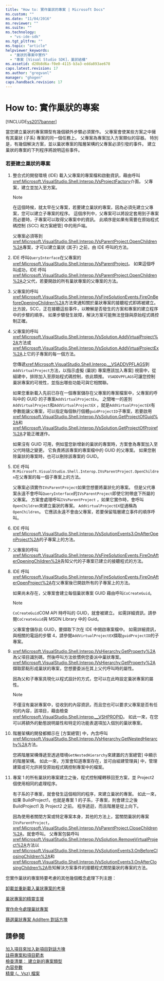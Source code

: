 ```yaml
---
title: "How to: 實作巢狀的專案 | Microsoft Docs"
ms.custom: ""
ms.date: "11/04/2016"
ms.reviewer: ""
ms.suite: ""
ms.technology: 
  - "vs-ide-sdk"
ms.tgt_pltfrm: ""
ms.topic: "article"
helpviewer_keywords: 
  - "巢狀的專案中實作"
  - "專案 [Visual Studio SDK]，巢狀結構"
ms.assetid: d20b8d6a-f0e0-4115-b3a3-edda893ae678
caps.latest.revision: 17
ms.author: "gregvanl"
manager: "ghogen"
caps.handback.revision: 17
---
```

# How to: 實作巢狀的專案
[!INCLUDE[vs2017banner](../../code-quality/includes/vs2017banner.md)]

當您建立巢狀的專案類型有幾個額外步驟必須實作。  父專案會使某些方案之中擁有其巢狀 \(子系\) 專案的同一個任務上。  父專案為專案加入方案類似的容器。  特別是，有幾個解決方案，並以巢狀專案的階層架構的父專案必須引發的事件。  建立巢狀的專案的下列程序將說明這些事件。  
  
### 若要建立巢狀的專案  
  
1.  整合式的開發環境 \(IDE\) 載入父專案的專案檔和啟動資訊，藉由呼叫<xref:Microsoft.VisualStudio.Shell.Interop.IVsProjectFactory>介面。  父專案，建立並加入至方案。  
  
    > [!NOTE]
    >  在這個時候，就太早在父專案，若要建立巢狀的專案，因為必須先建立父專案，您可以建立子專案的程序。  這個序列中，父專案可以將設定套用到子專案而必要時，子專案可以取得父專案中的資訊。  此順序是如果有需要在原始程式碼控制 \(SCC\) 和方案總管\] 中的用戶端。  
  
     父專案必須等到<xref:Microsoft.VisualStudio.Shell.Interop.IVsParentProject.OpenChildren%2A>專案，才可以建立巢狀 \(其子\) 之前，由 IDE 呼叫的方法。  
  
2.  IDE 呼叫`QueryInterface`在父專案的<xref:Microsoft.VisualStudio.Shell.Interop.IVsParentProject>。  如果這個呼叫成功，IDE 呼叫<xref:Microsoft.VisualStudio.Shell.Interop.IVsParentProject.OpenChildren%2A>之父代，若要開啟的所有巢狀專案的父專案的方法。  
  
3.  父專案的呼叫<xref:Microsoft.VisualStudio.Shell.Interop.IVsFireSolutionEvents.FireOnBeforeOpeningChildren%2A>方法來通知關於巢狀專案的接聽程式即將被建立。  比方說，SCC，正在接聽這些事件，以瞭解是否發生的方案和專案的建立程序中的步驟的順序。  如果步驟發生故障，解決方案可能無法登錄與原始程式碼控制正確。  
  
4.  父專案的呼叫<xref:Microsoft.VisualStudio.Shell.Interop.IVsSolution.AddVirtualProject%2A>方法或<xref:Microsoft.VisualStudio.Shell.Interop.IVsSolution.AddVirtualProjectEx%2A>上它的子專案的每一個方法。  
  
     您傳遞<xref:Microsoft.VisualStudio.Shell.Interop.__VSADDVPFLAGS>到`AddVirtualProject`方法，以指示虛擬 \(巢狀\) 專案應該加入專案\] 視窗中，從組建中，排除加入至原始程式碼控制，依此類推。  `VSADDVPFLAGS`可讓您控制巢狀專案的可視性，並指出哪些功能可與它相關聯。  
  
     如果您重新載入先前已存在一個專案儲存在父專案的專案檔案中，父專案的呼叫中的 GUID 的子專案`AddVirtualProjectEx`。  之間唯一的差別`AddVirtualProject`和`AddVirtualProjectEX` ，就是`AddVirtualProjectEX`有參數能讓父專案，可以指定每個執行個體`guidProjectID`子專案，若要啟用<xref:Microsoft.VisualStudio.Shell.Interop.IVsSolution.GetProjectOfGuid%2A>和<xref:Microsoft.VisualStudio.Shell.Interop.IVsSolution.GetProjectOfProjref%2A>才能正確運作。  
  
     如果沒有 GUID 可用，例如當您新增新的巢狀的專案時，方案會為專案加入至父代時隨之變更。  它負責將該專案的專案檔中的 GUID 的父專案。  如果您刪除巢狀的專案時，也可以刪除該專案的 GUID。  
  
5.  IDE 呼叫`M:Microsoft.VisualStudio.Shell.Interop.IVsParentProject.OpenChildren`在父專案的每一個子專案上的方法。  
  
     父專案必須實作`IVsParentProject`如果您想要將巢狀化的專案。  但是父代專案永遠不會呼叫`QueryInterface`的`IVsParentProject`即使它附帶底下所屬的父專案。  方案會處理呼叫`IVsParentProject` ，如果它實作時，會呼叫`OpenChildren`來建立巢狀的專案。  `AddVirtualProjectEX`從通稱為`OpenChildren`。  它應該永遠不會由父專案，若要保留階層建立事件的順序呼叫。  
  
6.  IDE 呼叫<xref:Microsoft.VisualStudio.Shell.Interop.IVsSolutionEvents3.OnAfterOpenProject%2A>的子專案上的方法。  
  
7.  父專案的呼叫<xref:Microsoft.VisualStudio.Shell.Interop.IVsFireSolutionEvents.FireOnAfterOpeningChildren%2A>告知父代的子專案已建立的接聽程式的方法。  
  
8.  IDE 呼叫<xref:Microsoft.VisualStudio.Shell.Interop.IVsFireSolutionEvents.FireOnAfterOpenProject%2A>在父專案後已開啟所有的子專案上的方法。  
  
     如果尚未存在，父專案會建立每個巢狀專案 GUID 藉由呼叫`CoCreateGuid`。  
  
    > [!NOTE]
    >  `CoCreateGuid`COM API 時呼叫的 GUID，就會被建立。  如需詳細資訊，請參閱`CoCreateGuid`與 MSDN Library 中的 Guid。  
  
     父專案會儲存此 GUID，要擷取下次在 IDE 中開啟專案檔中。  如需詳細資訊，與相關的電話的步驟 4，請參閱`AddVirtualProjectEX`擷取`guidProjectID`的子專案。  
  
9. <xref:Microsoft.VisualStudio.Shell.Interop.IVsHierarchy.GetProperty%2A>為父項目識別碼，然後呼叫方法依慣例您委派中巢狀專案。  <xref:Microsoft.VisualStudio.Shell.Interop.IVsHierarchy.GetProperty%2A>擷取節點形成巢狀的專案，您想要委派在其上父代呼叫時的屬性。  
  
     因為父和子專案具現化以程式設計的方式，您可以在此時設定巢狀專案的屬性。  
  
    > [!NOTE]
    >  不僅沒有巢狀專案中，從收到的內容資訊，而且您也可以要求父專案是否有任何的內容，該項目，藉由檢查<xref:Microsoft.VisualStudio.Shell.Interop.__VSHPROPID>。  如此一來，在您可以將額外的動態說明屬性和特定的功能表選項加入個別的巢狀專案。  
  
10. 階層架構的開發都顯示在 \[方案總管\] 中，內含呼叫<xref:Microsoft.VisualStudio.Shell.Interop.IVsHierarchy.GetNestedHierarchy%2A>方法。  
  
     您將階層架構傳遞至透過環境`GetNestedHierarchy`來建置的方案總管\] 中顯示的階層架構。  如此一來，方案會知道專案存在，並可由組建管理員\] 中，管理建築或可允許將受原始程式碼控制專案中的檔案。  
  
11. 專案 1 的所有巢狀的專案建立之後，程式控制權轉移回至方案，並 Project2 個使用相同的處理程序。  
  
     有子系的子專案，就會發生這個相同的程序，來建立巢狀的專案。  如此一來，如果 BuildProject1，也就是專案 1 的子系，子專案，則會建立之後 BuildProject1 及 Project2 之前。  程序遞迴，而且階層是從上向下。  
  
     因為使用者關閉方案或特定專案本身，其他的方法上，當關閉巢狀的專案`IVsParentProject`， <xref:Microsoft.VisualStudio.Shell.Interop.IVsParentProject.CloseChildren%2A>，就會呼叫。  父專案包裝呼叫<xref:Microsoft.VisualStudio.Shell.Interop.IVsSolution.RemoveVirtualProject%2A>方法以<xref:Microsoft.VisualStudio.Shell.Interop.IVsSolutionEvents3.OnBeforeClosingChildren%2A>和<xref:Microsoft.VisualStudio.Shell.Interop.IVsSolutionEvents3.OnAfterClosingChildren%2A>告知解決方案事件的接聽程式關閉巢狀的專案的方法。  
  
 您實作巢狀的專案時要考慮的其他幾個概念處理下列主題：  
  
 [卸載並重新載入巢狀專案的考量](../../extensibility/internals/considerations-for-unloading-and-reloading-nested-projects.md)  
  
 [巢狀專案的精靈支援](../../extensibility/internals/wizard-support-for-nested-projects.md)  
  
 [實作命令處理巢狀專案](../../extensibility/internals/implementing-command-handling-for-nested-projects.md)  
  
 [篩選巢狀專案 AddItem 對話方塊](../../extensibility/internals/filtering-the-additem-dialog-box-for-nested-projects.md)  
  
## 請參閱  
 [加入項目來加入新項目對話方塊](../../extensibility/internals/adding-items-to-the-add-new-item-dialog-boxes.md)   
 [註冊專案和項目範本](../../extensibility/internals/registering-project-and-item-templates.md)   
 [檢查清單︰ 建立新的專案類型](../../extensibility/internals/checklist-creating-new-project-types.md)   
 [內容參數](../../extensibility/internals/context-parameters.md)   
 [精靈 \(。Vsz\) 檔案](../../extensibility/internals/wizard-dot-vsz-file.md)
